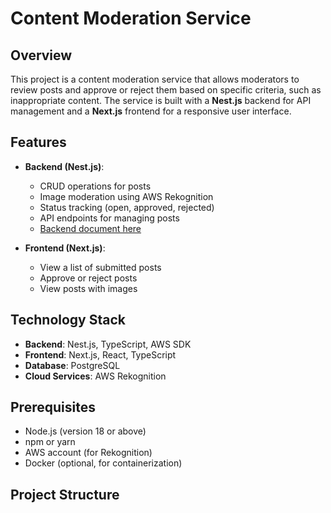 # Content Moderation Service

## Overview

This project is a content moderation service that allows moderators to review posts and approve or reject them based on specific criteria, such as inappropriate content. The service is built with a **Nest.js** backend for API management and a **Next.js** frontend for a responsive user interface.

## Features

- **Backend (Nest.js)**:
  - CRUD operations for posts
  - Image moderation using AWS Rekognition
  - Status tracking (open, approved, rejected)
  - API endpoints for managing posts
  - [Backend document here](./backend/README.md)
  
- **Frontend (Next.js)**:
  - View a list of submitted posts
  - Approve or reject posts
  - View posts with images

## Technology Stack

- **Backend**: Nest.js, TypeScript, AWS SDK
- **Frontend**: Next.js, React, TypeScript
- **Database**:  PostgreSQL
- **Cloud Services**: AWS Rekognition

## Prerequisites

- Node.js (version 18 or above)
- npm or yarn
- AWS account (for Rekognition)
- Docker (optional, for containerization)

## Project Structure


